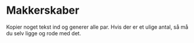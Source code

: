 # Makkerskaber

Kopier noget tekst ind og generer alle par. Hvis der er et ulige antal, så må du selv ligge og rode med det.